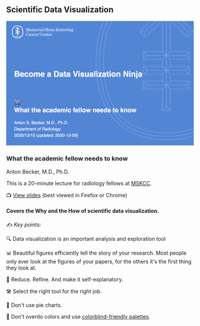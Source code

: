 ## Scientific Data Visualization

![](https://raw.githubusercontent.com/ASBecker/Scientific-Data-Visualization/main/docs/social-card.png)

### What the academic fellow needs to know

[slides]: https://asbecker.github.io/Scientific-Data-Visualization/
[mskcc]: https://www.mskcc.org/hcp-education-training/fellowships/oncologic-imaging-fellowship
[colors]: https://colorbrewer2.org/

Anton Becker, M.D., Ph.D.

This is a 20-minute lecture for radiology fellows at [MSKCC][mskcc].

&#x1F4FA; [View slides][slides] (best viewed in Firefox or Chrome)

#### Covers the Why and the How of scientific data visualization. 
&#x270D;&#xFE0F; *Key points:*

&#x1F50D; Data visualization is an important analysis and exploration tool

&#x1F4CA; Beautiful figures efficiently tell the story of your research. Most people only ever look at the figures of your papers, for the others it's the first thing they look at.

&#x1F9EA; Reduce. Refine. And make it self-explanatory.

&#128736;&#65039; Select the right tool for the right job.

&#x1f967; Don't use pie charts.

&#x1F308; Don't overdo colors and use [colorblind-friendly palettes][colors]. 
